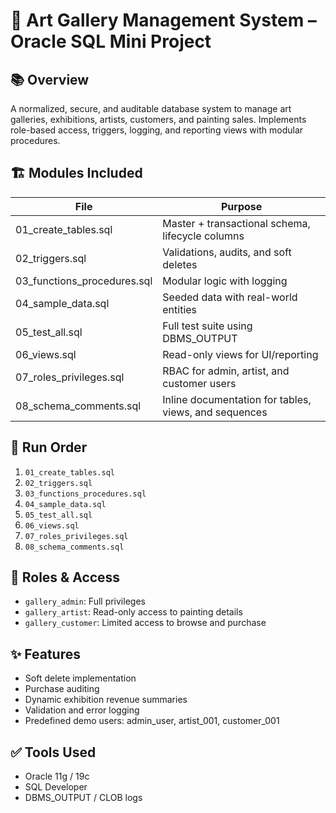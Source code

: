 # 🎨 Art Gallery Management System – Oracle SQL Mini Project

## 📚 Overview
A normalized, secure, and auditable database system to manage art galleries, exhibitions, artists, customers, and painting sales. Implements role-based access, triggers, logging, and reporting views with modular procedures.

## 🏗 Modules Included
| File                         | Purpose                                                |
|-----------------------------|--------------------------------------------------------|
| 01_create_tables.sql        | Master + transactional schema, lifecycle columns      |
| 02_triggers.sql             | Validations, audits, and soft deletes                 |
| 03_functions_procedures.sql | Modular logic with logging                             |
| 04_sample_data.sql          | Seeded data with real-world entities                   |
| 05_test_all.sql             | Full test suite using DBMS_OUTPUT                      |
| 06_views.sql                | Read-only views for UI/reporting                       |
| 07_roles_privileges.sql     | RBAC for admin, artist, and customer users             |
| 08_schema_comments.sql      | Inline documentation for tables, views, and sequences  |

## 💾 Run Order
1. `01_create_tables.sql`
2. `02_triggers.sql`
3. `03_functions_procedures.sql`
4. `04_sample_data.sql`
5. `05_test_all.sql`
6. `06_views.sql`
7. `07_roles_privileges.sql`
8. `08_schema_comments.sql`

## 🔑 Roles & Access
- `gallery_admin`: Full privileges
- `gallery_artist`: Read-only access to painting details
- `gallery_customer`: Limited access to browse and purchase

## ✨ Features
- Soft delete implementation
- Purchase auditing
- Dynamic exhibition revenue summaries
- Validation and error logging
- Predefined demo users: admin_user, artist_001, customer_001

## ✅ Tools Used
- Oracle 11g / 19c
- SQL Developer
- DBMS_OUTPUT / CLOB logs
 
 
